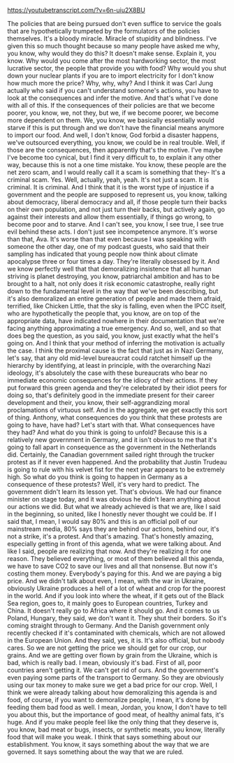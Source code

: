 https://youtubetranscript.com/?v=6n-uiu2X8BU

 The policies that are being pursued don't even suffice to service the goals that are hypothetically trumpeted by the formulators of the policies themselves. It's a bloody miracle. Miracle of stupidity and blindness. I've given this so much thought because so many people have asked me why, you know, why would they do this? It doesn't make sense. Explain it, you know. Why would you come after the most hardworking sector, the most lucrative sector, the people that provide you with food? Why would you shut down your nuclear plants if you are to import electricity for I don't know how much more the price? Why, why, why? And I think it was Carl Jung actually who said if you can't understand someone's actions, you have to look at the consequences and infer the motive. And that's what I've done with all of this. If the consequences of their policies are that we become poorer, you know, we, not they, but we, if we become poorer, we become more dependent on them. We, you know, we basically essentially would starve if this is put through and we don't have the financial means anymore to import our food. And well, I don't know, God forbid a disaster happens, we've outsourced everything, you know, we could be in real trouble. Well, if those are the consequences, then apparently that's the motive. I've maybe I've become too cynical, but I find it very difficult to, to explain it any other way, because this is not a one time mistake. You know, these people are the net zero scam, and I would really call it a scam is something that they- It's a criminal scam. Yes. Well, actually, yeah, yeah. It's not just a scam. It is criminal. It is criminal. And I think that it is the worst type of injustice if a government and the people are supposed to represent us, you know, talking about democracy, liberal democracy and all, if those people turn their backs on their own population, and not just turn their backs, but actively again, go against their interests and allow them essentially, if things go wrong, to become poor and to starve. And I can't see, you know, I see true, I see true evil behind these acts. I don't just see incompetence anymore. It's worse than that, Ava. It's worse than that even because I was speaking with someone the other day, one of my podcast guests, who said that their sampling has indicated that young people now think about climate apocalypse three or four times a day. They're literally obsessed by it. And we know perfectly well that that demoralizing insistence that all human striving is planet destroying, you know, patriarchal ambition and has to be brought to a halt, not only does it risk economic catastrophe, really right down to the fundamental level in the way that we've been describing, but it's also demoralized an entire generation of people and made them afraid, terrified, like Chicken Little, that the sky is falling, even when the IPCC itself, who are hypothetically the people that, you know, are on top of the appropriate data, have indicated nowhere in their documentation that we're facing anything approximating a true emergency. And so, well, and so that does beg the question, as you said, you know, just exactly what the hell's going on. And I think that your method of inferring the motivation is actually the case. I think the proximal cause is the fact that just as in Nazi Germany, let's say, that any old mid-level bureaucrat could ratchet himself up the hierarchy by identifying, at least in principle, with the overarching Nazi ideology, it's absolutely the case with these bureaucrats who bear no immediate economic consequences for the idiocy of their actions. If they put forward this green agenda and they're celebrated by their idiot peers for doing so, that's definitely good in the immediate present for their career development and their, you know, their self-aggrandizing moral proclamations of virtuous self. And in the aggregate, we get exactly this sort of thing. Anthony, what consequences do you think that these protests are going to have, have had? Let's start with that. What consequences have they had? And what do you think is going to unfold? Because this is a relatively new government in Germany, and it isn't obvious to me that it's going to fall apart in consequence as the government in the Netherlands did. Certainly, the Canadian government sailed right through the trucker protest as if it never even happened. And the probability that Justin Trudeau is going to rule with his velvet fist for the next year appears to be extremely high. So what do you think is going to happen in Germany as a consequence of these protests? Well, it's very hard to predict. The government didn't learn its lesson yet. That's obvious. We had our finance minister on stage today, and it was obvious he didn't learn anything about our actions we did. But what we already achieved is that we are, like I said in the beginning, so united, like I honestly never thought we could be. If I said that, I mean, I would say 80% and this is an official poll of our mainstream media, 80% says they are behind our actions, behind our, it's not a strike, it's a protest. And that's amazing. That's honestly amazing, especially getting in front of this agenda, what we were talking about. And like I said, people are realizing that now. And they're realizing it for one reason. They believed everything, or most of them believed all this agenda, we have to save CO2 to save our lives and all that nonsense. But now it's costing them money. Everybody's paying for this. And we are paying a big price. And we didn't talk about even, I mean, with the war in Ukraine, obviously Ukraine produces a hell of a lot of wheat and crop for the poorest in the world. And if you look into where the wheat, if it gets out of the Black Sea region, goes to, it mainly goes to European countries, Turkey and China. It doesn't really go to Africa where it should go. And it comes to us Poland, Hungary, they said, we don't want it. They shut their borders. So it's coming straight through to Germany. And the Danish government only recently checked if it's contaminated with chemicals, which are not allowed in the European Union. And they said, yes, it is. It's also official, but nobody cares. So we are not getting the price we should get for our crop, our grains. And we are getting over flown by grain from the Ukraine, which is bad, which is really bad. I mean, obviously it's bad. First of all, poor countries aren't getting it. We can't get rid of ours. And the government's even paying some parts of the transport to Germany. So they are obviously using our tax money to make sure we get a bad price for our crop. Well, I think we were already talking about how demoralizing this agenda is and food, of course, if you want to demoralize people, I mean, it's done by feeding them bad food as well. I mean, Jordan, you know, I don't have to tell you about this, but the importance of good meat, of healthy animal fats, it's huge. And if you make people feel like the only thing that they deserve is, you know, bad meat or bugs, insects, or synthetic meats, you know, literally food that will make you weak. I think that says something about our establishment. You know, it says something about the way that we are governed. It says something about the way that we are ruled.